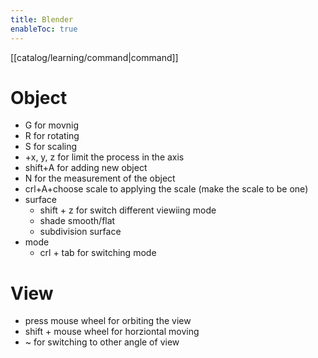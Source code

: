 ```yaml
---
title: Blender
enableToc: true
---
```

[[catalog/learning/command|command]]
# Object
- G for movnig
- R for rotating
- S for scaling
- +x, y, z for limit the process in the axis
- shift+A for adding new object
- N for the measurement of the object
- crl+A+choose scale to applying the scale (make the scale to be one)
- surface
	- shift + z for switch different viewiing mode
	- shade smooth/flat
	- subdivision surface
- mode
	- crl + tab for switching mode
# View
- press mouse wheel for orbiting the view
- shift + mouse wheel for horziontal moving 
- ~ for switching to other angle of view
